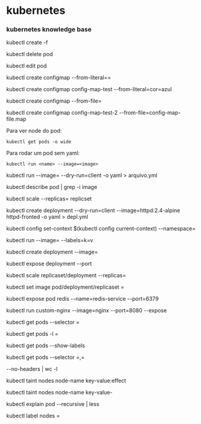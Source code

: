 # kubernetes

### kubernetes knowledge base

kubectl create -f <yaml file>

kubectl delete pod <pod name>


kubectl edit pod <pod>

kubectl create configmap <config-name> --from-literal=<key>=<value>


kubectl create configmap config-map-test --from-literal=cor=azul

kubectl create configmap <config-name> --from-file=<path-to-file>


kubectl create configmap config-map-test-2 --from-file=config-map-file.map


Para ver node do pod:

    kubectl get pods -o wide


Para rodar um pod sem yaml:

    kubectl run <name> --image=<image>

kubectl run <name> --image=<image> --dry-run=client -o yaml > arquivo.yml

kubectl describe pod <pod> | grep -i image    

kubectl scale --replicas=<n> replicset <name>

kubectl create deployment  --dry-run=client --image=httpd:2.4-alpine httpd-fronted -o yaml > depl.yml


kubectl config set-context $(kubectl config current-context) --namespace=<namespace>



kubectl run --image=<image> --labels=k=v

kubectl create deployment --image=<image>

kubectl expose deployment <name> --port <port>

kubectl scale replicaset/deployment <name> --replicas=<replicas>

kubectl set image pod/deployment/replicaset <name> <old>=<new>

kubectl expose pod redis --name=redis-service --port=6379

kubectl run custom-nginx --image=nginx --port=8080 --expose

kubectl get pods --selector <key>=<value> 

kubectl get pods -l <key>=<value> 

kubectl get pods --show-labels

kubectl get pods --selector <key>=<value>,<key>=<value>

--no-headers | wc -l


kubectl taint nodes node-name key-value:effect

kubectl taint nodes node-name key-value-

kubectl explain pod --recursive | less

kubectl label nodes <node-name> <k>=<v>